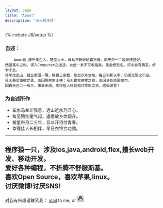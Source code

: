 ```yaml
---
layout: page
title: "About"
description: "诗人程序员"
---
```

{% include JB/setup %}


### 自述：   
	    Amon者,庚午年生人，楚弦人士，自幼贪玩好动喜折腾，仰天资一二故成绩甚好。   
 	然至高中之时，误入Computer之迷途，自此一发不可收拾矣。虽金榜无名，却未尝有悔意。终学于此。   
 	待学成出山，就业南国一隅，纵横三余载，愈觉岁月匆匆。每日书影以学，仍感光阴之不足。   
 	虽无悬梁凿壁之勇，盖因惧房东无德；虽无囊萤映雪之聪，盖因身处南国都市。   
 	回首余已二十有三，事业未成。幸得佳人伴我孤灯零影之日，感极涕零！

### 为自述所作
*	车水马龙非我意，远山近水乃吾心。
*	每见腾空尾气起，遥思故乡炊烟升。
*	披星带月二三年，吾以汗泪付青春。
*	幸得佳人长相伴，早日衣锦立功勋。

---

程序猿一只，涉及ios,java,android,flex,擅长web开发、移动开发。   
爱好各种编程，不折腾不舒服斯基。    
喜欢Open Source，喜欢苹果,linux。   
讨厌微博!讨厌SNS!   
---
对我有兴趣请联系我： <a href="mailto:gosu@foxmail.com">mail</a> to me, or <a target="_blank" href="http://sighttp.qq.com/authd?IDKEY=a2b313f2d1c5fac12e98448e4660e4e0ca7512bb7ad01160"><img border="0"  src="/assets/qq.gif" alt="Q me" title="Q me"></a>
